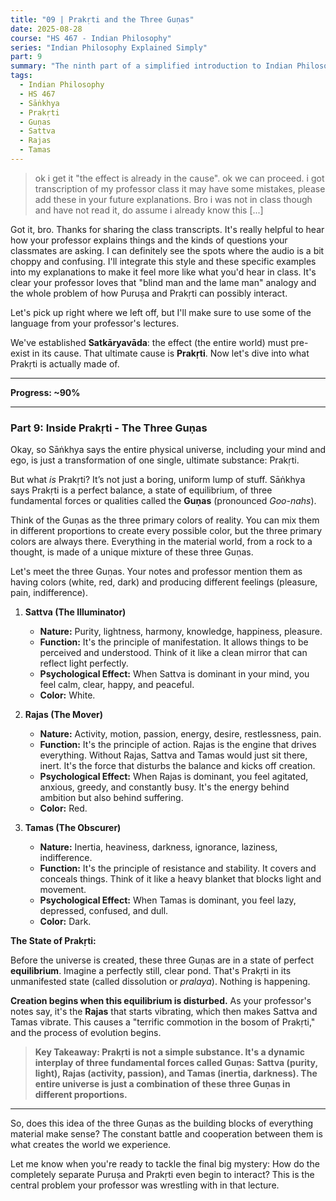 ```yaml
---
title: "09 | Prakṛti and the Three Guṇas"
date: 2025-08-28
course: "HS 467 - Indian Philosophy"
series: "Indian Philosophy Explained Simply"
part: 9
summary: "The ninth part of a simplified introduction to Indian Philosophy. This section explains the Sāṅkhya concept of Prakṛti as a dynamic interplay of three fundamental forces or Guṇas: Sattva (purity), Rajas (activity), and Tamas (inertia)."
tags:
  - Indian Philosophy
  - HS 467
  - Sāṅkhya
  - Prakṛti
  - Guṇas
  - Sattva
  - Rajas
  - Tamas
---
```


> ok i get it "the effect is already in the cause". ok we can proceed. i got transcription of my professor class it may have some mistakes, please add these in your future explanations. Bro i was not in class though and have not read it, do assume i already know this [...]

Got it, bro. Thanks for sharing the class transcripts. It's really helpful to hear how your professor explains things and the kinds of questions your classmates are asking. I can definitely see the spots where the audio is a bit choppy and confusing. I'll integrate this style and these specific examples into my explanations to make it feel more like what you'd hear in class. It's clear your professor loves that "blind man and the lame man" analogy and the whole problem of how Puruṣa and Prakṛti can possibly interact.

Let's pick up right where we left off, but I'll make sure to use some of the language from your professor's lectures.

We've established **Satkāryavāda**: the effect (the entire world) must pre-exist in its cause. That ultimate cause is **Prakṛti**. Now let's dive into what Prakṛti is actually made of.

---

**Progress: ~90%**

---

### **Part 9: Inside Prakṛti - The Three Guṇas**

Okay, so Sāṅkhya says the entire physical universe, including your mind and ego, is just a transformation of one single, ultimate substance: Prakṛti.

But what _is_ Prakṛti? It’s not just a boring, uniform lump of stuff. Sāṅkhya says Prakṛti is a perfect balance, a state of equilibrium, of three fundamental forces or qualities called the **Guṇas** (pronounced _Goo-nahs_).

Think of the Guṇas as the three primary colors of reality. You can mix them in different proportions to create every possible color, but the three primary colors are always there. Everything in the material world, from a rock to a thought, is made of a unique mixture of these three Guṇas.

Let's meet the three Guṇas. Your notes and professor mention them as having colors (white, red, dark) and producing different feelings (pleasure, pain, indifference).

1.  **Sattva (The Illuminator)**

    - **Nature:** Purity, lightness, harmony, knowledge, happiness, pleasure.
    - **Function:** It's the principle of manifestation. It allows things to be perceived and understood. Think of it like a clean mirror that can reflect light perfectly.
    - **Psychological Effect:** When Sattva is dominant in your mind, you feel calm, clear, happy, and peaceful.
    - **Color:** White.

2.  **Rajas (The Mover)**

    - **Nature:** Activity, motion, passion, energy, desire, restlessness, pain.
    - **Function:** It's the principle of action. Rajas is the engine that drives everything. Without Rajas, Sattva and Tamas would just sit there, inert. It's the force that disturbs the balance and kicks off creation.
    - **Psychological Effect:** When Rajas is dominant, you feel agitated, anxious, greedy, and constantly busy. It's the energy behind ambition but also behind suffering.
    - **Color:** Red.

3.  **Tamas (The Obscurer)**
    - **Nature:** Inertia, heaviness, darkness, ignorance, laziness, indifference.
    - **Function:** It's the principle of resistance and stability. It covers and conceals things. Think of it like a heavy blanket that blocks light and movement.
    - **Psychological Effect:** When Tamas is dominant, you feel lazy, depressed, confused, and dull.
    - **Color:** Dark.

**The State of Prakṛti:**

Before the universe is created, these three Guṇas are in a state of perfect **equilibrium**. Imagine a perfectly still, clear pond. That's Prakṛti in its unmanifested state (called dissolution or _pralaya_). Nothing is happening.

**Creation begins when this equilibrium is disturbed.** As your professor's notes say, it's the **Rajas** that starts vibrating, which then makes Sattva and Tamas vibrate. This causes a "terrific commotion in the bosom of Prakṛti," and the process of evolution begins.

> **Key Takeaway: Prakṛti is not a simple substance. It's a dynamic interplay of three fundamental forces called Guṇas: Sattva (purity, light), Rajas (activity, passion), and Tamas (inertia, darkness). The entire universe is just a combination of these three Guṇas in different proportions.**

---

So, does this idea of the three Guṇas as the building blocks of everything material make sense? The constant battle and cooperation between them is what creates the world we experience.

Let me know when you're ready to tackle the final big mystery: How do the completely separate Puruṣa and Prakṛti even begin to interact? This is the central problem your professor was wrestling with in that lecture.
